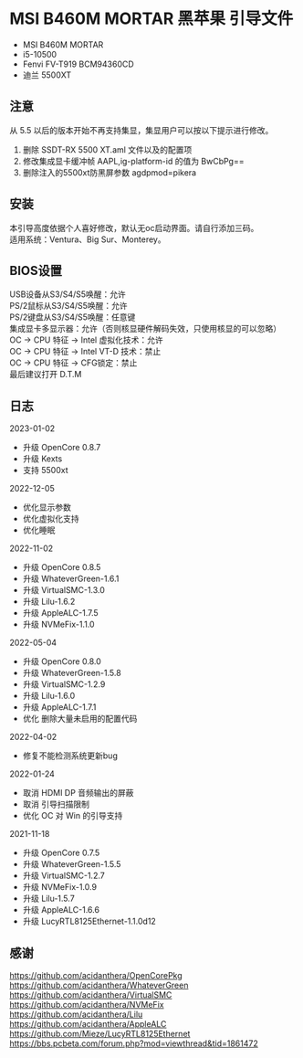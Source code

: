 # MSI B460M MORTAR 黑苹果 引导文件

 - MSI B460M MORTAR
 - i5-10500
 - Fenvi FV-T919 BCM94360CD
 - 迪兰 5500XT

## 注意
从 5.5 以后的版本开始不再支持集显，集显用户可以按以下提示进行修改。
1. 删除 SSDT-RX 5500 XT.aml 文件以及的配置项
2. 修改集成显卡缓冲帧 AAPL,ig-platform-id 的值为 BwCbPg==
3. 删除注入的5500xt防黑屏参数 agdpmod=pikera


## 安装
本引导高度依据个人喜好修改，默认无oc启动界面。请自行添加三码。     
适用系统：Ventura、Big Sur、Monterey。  

## BIOS设置
USB设备从S3/S4/S5唤醒：允许     
PS/2鼠标从S3/S4/S5唤醒：允许     
PS/2键盘从S3/S4/S5唤醒：任意键     
集成显卡多显示器：允许（否则核显硬件解码失效，只使用核显的可以忽略）     
OC -> CPU 特征 -> Intel 虚拟化技术：允许     
OC -> CPU 特征 -> Intel VT-D 技术：禁止     
OC -> CPU 特征 -> CFG锁定：禁止     
最后建议打开 D.T.M     

## 日志
2023-01-02    
 - 升级 OpenCore 0.8.7    
 - 升级 Kexts    
 - 支持 5500xt    
 
2022-12-05    
 - 优化显示参数    
 - 优化虚拟化支持    
 - 优化睡眠    
 
2022-11-02    
 - 升级 OpenCore 0.8.5    
 - 升级 WhateverGreen-1.6.1    
 - 升级 VirtualSMC-1.3.0    
 - 升级 Lilu-1.6.2    
 - 升级 AppleALC-1.7.5     
 - 升级 NVMeFix-1.1.0     

2022-05-04    
 - 升级 OpenCore 0.8.0    
 - 升级 WhateverGreen-1.5.8    
 - 升级 VirtualSMC-1.2.9    
 - 升级 Lilu-1.6.0    
 - 升级 AppleALC-1.7.1     
 - 优化 删除大量未启用的配置代码     

2022-04-02    
 - 修复不能检测系统更新bug    

2022-01-24    
 - 取消 HDMI DP 音频输出的屏蔽    
 - 取消 引导扫描限制    
 - 优化 OC 对 Win 的引导支持    

2021-11-18    
 - 升级 OpenCore 0.7.5    
 - 升级 WhateverGreen-1.5.5    
 - 升级 VirtualSMC-1.2.7    
 - 升级 NVMeFix-1.0.9    
 - 升级 Lilu-1.5.7    
 - 升级 AppleALC-1.6.6    
 - 升级 LucyRTL8125Ethernet-1.1.0d12    

## 感谢
https://github.com/acidanthera/OpenCorePkg   
https://github.com/acidanthera/WhateverGreen    
https://github.com/acidanthera/VirtualSMC    
https://github.com/acidanthera/NVMeFix    
https://github.com/acidanthera/Lilu       
https://github.com/acidanthera/AppleALC    
https://github.com/Mieze/LucyRTL8125Ethernet    
https://bbs.pcbeta.com/forum.php?mod=viewthread&tid=1861472
